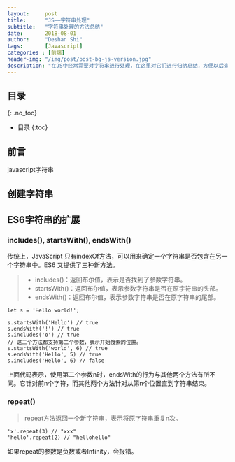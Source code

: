 ```yaml
---
layout:     post
title:      "JS——字符串处理"
subtitle:   "字符串处理的方法总结"
date:       2018-08-01
author:     "Deshan Shi"
tags:       [Javascript]
categories : [前端]
header-img: "/img/post/post-bg-js-version.jpg"
description: "在JS中经常需要对字符串进行处理，在这里对它们进行归纳总结，方便以后查阅"
---
```


## 目录
{: .no_toc}

* 目录
{:toc}

## 前言

javascript字符串

## 创建字符串

## ES6字符串的扩展

### includes(), startsWith(), endsWith()

传统上，JavaScript 只有indexOf方法，可以用来确定一个字符串是否包含在另一个字符串中。ES6 又提供了三种新方法。

> + includes()：返回布尔值，表示是否找到了参数字符串。
> + startsWith()：返回布尔值，表示参数字符串是否在原字符串的头部。
> + endsWith()：返回布尔值，表示参数字符串是否在原字符串的尾部。

	let s = 'Hello world!';
	
	s.startsWith('Hello') // true
	s.endsWith('!') // true
	s.includes('o') // true
	// 这三个方法都支持第二个参数，表示开始搜索的位置。
	s.startsWith('world', 6) // true
	s.endsWith('Hello', 5) // true
	s.includes('Hello', 6) // false

上面代码表示，使用第二个参数n时，endsWith的行为与其他两个方法有所不同。它针对前n个字符，而其他两个方法针对从第n个位置直到字符串结束。

### repeat()

> repeat方法返回一个新字符串，表示将原字符串重复n次。

	'x'.repeat(3) // "xxx"
	'hello'.repeat(2) // "hellohello"

如果repeat的参数是负数或者Infinity，会报错。

